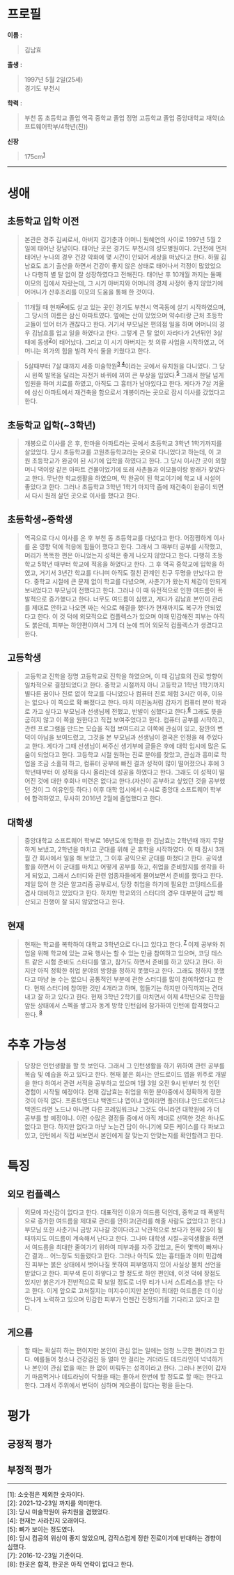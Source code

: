 # 프로필 
**이름** :  
>김남효

**출생** :  
>1997년 5월 2일(25세)  
>경기도 부천시

**학력** :  
>부천 동 초등학교 졸업
>역곡 중학교 졸업
>정명 고등학교 졸업
>중앙대학교 재학(소프트웨어학부/4학년(진))  

**신장**
>175cm<sup>[1](#footnote_1)</sup>

---
# 생애  
## 초등학교 입학 이전  
>본관은 경주 김씨로서, 아버지 김기춘과 어머니 원혜연의 사이로 1997년 5월 2일에 태어난 장남이다. 태어난 곳은 경기도 부천시의 성모병원이다. 2년전에 먼저 태어난 누나의 경우 건강 악화에 몇 시간이 안되어 세상을 떠났다고 한다. 하필 김남효도 조기 출산을 하면서 건강이 좋지 않은 상태로 태어나서 걱정이 많았었으나 다행히 별 탈 없이 잘 성장하였다고 전해진다. 태어난 후 10개월 까지는 둘째 이모의 집에서 자랐는데, 그 시기 아버지와 어머니의 경제 사정이 좋지 않았기에 어머니가 산후조리를 이모의 도움을 통해 한 것이다.  
  
>11개월 때 현재<sup>[2](#footnote_2)</sup>에도 살고 있는 곳인 경기도 부천시 역곡동에 살기 시작하였으며, 그 당시의 이름은 삼신 아파트였다. 옆에는 산이 있었으며 약수터랑 근처 초등학교들이 있어 터가 괜찮다고 한다. 거기서 부모님은 편의점 일을 하며 어머니의 경우 김남효를 업고 일을 하였다고 한다. 그렇게 큰 탈 없이 자라다가 2년뒤인 3살때에 동생<sup>[2](#footnote_2)</sup>이 태어났다. 그리고 이 시기 아버지는 첫 의류 사업을 시작하였고, 어머니는 외가의 힘을 빌려 자식 둘을 키웠다고 한다.  

>5살때부터 7살 떄까지 세종 미술학원<sup>[3](#footnote_3) </sup><sup>[4](#footnote_4)</sup>이라는 곳에서 유치원을 다니었다. 그 당시 왼쪽 발목을 달리는 자전거 바퀴에 끼여 큰 부상을 입었다.<sup>[5](#footnote_5)</sup> 그래서 한달 넘게 입원을 하며 치료를 하였고, 아직도 그 흉터가 남아있다고 한다. 게다가 7살 겨울에 삼신 아파트에서 재건축을 함으로서 개봉이라는 곳으로 잠시 이사를 갔었다고 한다.  

## 초등학교 입학(~3학년)  
>개봉으로 이사를 온 후, 한마을 아파트라는 곳에서 초등학교 3학년 1학기까지를 살았었다. 당시 초등학교를 고원초등학교라는 곳으로 다니었다고 하는데, 이 고원 초등학교가 완공이 된 시기에 입학을 하였다고 한다. 그 당시 이사간 곳이 외할머니 댁이랑 같은 아파트 건물이었기에 또래 사촌들과 이모들이랑 왕래가 잦았다고 한다. 무난한 학교생활을 하였으며, 막 완공이 된 학교이기에 학교 내 시설이 좋았다고 한다. 그러나 초등학교 3학년 1학기 마지막 즘에 재건축이 완공이 되면서 다시 원래 살던 곳으로 이사를 했다고 한다.

## 초등학생~중학생  
>역곡으로 다시 이사를 온 후 부천 동 초등학교를 다녔다고 한다. 어정쩡하게 이사를 온 영향 덕에 적응에 힘들어 했다고 한다. 그래서 그 때부터 공부를 시작했고, 머리가 똑똑한 편은 아니었는지 성적은 좋게 나오지 않았다고 한다. 다행히 초등학교 5학년 때부터 학교에 적응을 하였다고 한다. 그 후 역곡 중학교에 입학을 하였고, 거기서 3년간 학교를 다니며 아직도 절친 관계인 친구 두명을 만났다고 한다. 중학교 시절에 큰 문제 없이 학교를 다녔으며, 사춘기가 왔는지 체감이 안되게 보내었다고 부모님이 전했다고 한다. 그러나 이 때 유전적으로 인한 여드름이 폭발적으로 증가했다고 한다. 너무도 여드름이 심했고, 게다가 김남효 본인이 관리를 제대로 안하고 나오면 짜는 식으로 해결을 했다가 현재까지도 복구가 안되었다고 한다. 이 것 덕에 외모적으로 컴플렉스가 있으며 이때 민감해진 피부는 아직도 붉은데, 피부는 하얀편이여서 그게 더 눈에 띄어 외모적 컴플렉스가 생겼다고 한다.   

## 고등학생  
>고등학교 진학을 정명 고등학교로 진학을 하였으며, 이 때 김남효의 진로 방향이 일차적으로 결정되었다고 한다. 중학교 시절까지 아니 고등학교 1학년 1학기까지 별다른 꿈이나 진로 없이 학교를 다니었으나 컴퓨터 진로 체험 3시간 이후, 이유는 없으나 이 쪽으로 확 빠졌다고 한다. 마치 미친놈처럼 갑자기 컴퓨터 분야 학과로 가고 싶다고 부모님과 선생님께 전했고, 반발이 심했다고 한다.<sup>[6](#footnote_6)</sup> 그래도 뜻을 굽히지 않고 이 쪽을 원한다고 직접 보여주었다고 한다. 컴퓨터 공부를 시작하고, 관련 프로그램을 만드는 모습을 직접 보여드리고 이쪽에 관심이 있고, 잠깐의 변덕이 아님을 보여드렸고, 그것을 본 부모님과 선생님이 결국은 인정을 해 주었다고 한다. 게다가 그때 선생님이 써주신 생기부에 글들은 후에 대학 입시에 많은 도움이 되었다고 한다. 고등학교 시절 원하는 진로 분야를 찾았고, 관심과 흥미로 학업을 조금 소홀히 하고, 컴퓨터 공부에 빠진 결과 성적이 많이 떨어졌으나 후에 3학년때부터 이 성적을 다시 올리는데 성공을 하였다고 한다. 그래도 이 성적이 떨어진 것에 대한 후회나 미련은 없다고 한다.(자신이 공부하고 싶었던 것을 공부했던 것이 그 이유인듯 하다.) 이후 대학 입시에서 수시로 중앙대 소프트웨어 학부에 합격하였고, 무사히 2016년 2월에 졸업했다고 한다.  

## 대학생  
>중앙대학교 소프트웨어 학부로 16년도에 입학을 한 김남효는 2학년때 까지 무탈하게 보냈고, 2학년을 마치고 군대를 위해 군 휴학을 시작하였다. 이 때 잠시 3개월 간 회사에서 일을 해 보았고, 그 이후 공익으로 군대를 마쳤다고 한다. 공익생활을 하면서 이 군대를 마치고 어떻게 공부를 하고, 취업을 준비할지를 생각을 하게 되었고, 그래서 스터디와 관련 업종자들에게 물어보면서 준비를 했다고 한다. 제일 많이 한 것은 알고리즘 공부로서, 당장 취업을 하기에 필요한 코딩테스트를 겸사 대비하고 있었다고 한다. 하지만 학교외의 스터디의 경우 대부분이 금방 해산되고 진행이 잘 되지 않았었다고 한다.  

## 현재  
>현재는 학교를 복학하여 대학교 3학년으로 다니고 있다고 한다.<sup> [7](#footnote_7) </sup> 이제 공부와 취업을 위해 학교에 있는 교육 행사는 할 수 있는 만큼 참여하고 있으며, 코딩 테스트 같은 시험 준비도 스터디를 열고, 참가도 하면서 준비를 하고 있다고 한다. 하지만 아직 정확한 취업 분야의 방향을 정하지 못했다고 한다. 그래도 정하지 못했다고 마냥 놀 수는 없으니 공통적인 부분에 관한 스터디를 많이 참여하였다고 한다. 현재 스터디에 참여한 것만 4개라고 하며, 힘들기는 하지만 아직까지는 견뎌내고 잘 하고 있다고 한다. 현재 3학년 2학기를 마치면서 이제 4학년으로 진학을 앞둔 상태에서 스펙을 쌓고자 동계 방학 인턴쉽에 참가하여 인턴에 합격했다고 한다.<sup> [8](#footnote_8) </sup>  

# 추후 가능성  
>당장은 인턴생활을 할 듯 보인다. 그래서 그 인턴생활을 하기 위하여 관련 공부를 복습 및 예습을 하고 있다고 한다. 현재 붙은 회사는 안드로이드 앱을 위주로 개발을 한다 하여서 관련 서적을 공부하고 있으며 1월 3일 오전 9시 반부터 첫 인턴 경험이 시작될 예정이다. 현재 김남효는 취업을 위한 분야중에서 정확하게 정한 것이 아직 없다. 프론트엔드냐 백엔드냐 앱이냐 앱이라면 플러터냐 안드로이드냐 백엔드라면 노드냐 아니면 다른 프레임워크냐 그것도 아니라면 대학원에 가 더 공부를 할 예정이냐. 이런 수많은 결정들 중에서 아직 제대로 선택한 것은 하나도 없다고 한다. 하지만 없다고 마냥 노는건 답이 아니기에 모든 케이스를 다 파보고 있고, 인턴에서 직접 써보면서 본인에게 잘 맞는지 안맞는지를 확인할려고 한다.

# 특징
## 외모 컴플렉스  
>외모에 자신감이 없다고 한다. 대표적인 이유가 여드름 덕인데, 중학교 때 폭발적으로 증가한 여드름을 제대로 관리를 안하고(관리를 해줄 사람도 없었다고 한다.) 부모님 또한 사춘기니 금방 지나갈 것이다라고 낙관적으로 보다가 현재 25이 될때까지도 여드름이 계속해서 난다고 한다. 그나마 대학생 시절~공익생활을 하면서 여드름을 최대한 줄여가기 위하여 피부과를 자주 갔었고, 돈이 몇백이 빠져나간 결과... 어느정도 되돌렸다고 한다. 그러나 아직도 있는 흉터들과 이미 민감해진 피부는 붉은 상태에서 벗어나질 못하여 피부염까지 있어 사실상 불치 선언을 받았다고 한다. 피부색 톤이 하얗다고 할 정도로 하얀 편인데, 이것 덕에 장점도 있지만 붉은기가 전반적으로 확 보일 정도로 너무 티가 나서 스트레스를 받는 다고 한다. 이게 앞으로 고쳐질지는 미지수이지만 본인이 최대한 여드름은 더 이상 안나게 노력하고 있으며 민감한 피부가 언젠간 진정되기를 기다리고 있다고 한다.  

## 게으름  
>할 때는 확실히 하는 편이지만 본인이 관심 없는 일에는 엄청 느긋한 편이라고 한다. 예를들어 청소나 건강검진 등 얼마 안 걸리는 거더라도 데드라인이 넉넉하거나 본인이 관심 없을 때는 한 없이 미뤄두는 성격이라고 한다. 그러나 본인이 갑자기 마음먹거나 데드라닝이 닥쳤을 때는 몰아서 한번에 할 정도로 할 때는 한다고 한다. 그래서 주위에서 변덕이 심하며 게으름이 많다는 평을 듣는다.

# 평가
## 긍정적 평가  

## 부정적 평가  
---
<a name="footnote_1">[1]</a>: 소숫점은 제외한 숫자이다.  
<a name="footnote_2">[2]</a>: 2021-12-23일 까지를 의미한다.  
<a name="footnote_3">[3]</a>: 당시 미술학원이 유치원을 겸했었다.  
<a name="footnote_4">[4]</a>: 현재는 사라진지 오래이다.  
<a name="footnote_5">[5]</a>: 뼈가 보이는 정도였다.  
<a name="footnote_6">[6]</a>: 당시 컴공의 위상이 좋지 않았으며, 갑작스럽게 정한 진로이기에 반대하는 경향이 심했다.  
<a name="footnote_7">[7]</a>: 2016-12-23일 기준이다.  
<a name="footnote_8">[8]</a>: 한곳은 합격, 한곳은 아직 연락이 없다고 한다.  









